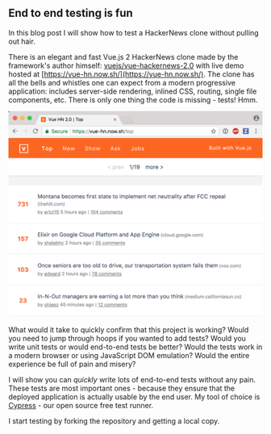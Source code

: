 ## End to end testing is fun

In this blog post I will show how to test a HackerNews clone without pulling out hair.

There is an elegant and fast Vue.js 2 HackerNews clone made by the framework's author himself: [vuejs/vue-hackernews-2.0](https://github.com/vuejs/vue-hackernews-2.0) with live demo hosted at [https://vue-hn.now.sh/](https://vue-hn.now.sh/). The clone has all the bells and whistles one can expect from a modern progressive application: includes server-side rendering, inlined CSS, routing, single file components, etc. There is only one thing the code is missing - tests! Hmm.

![HackerNews with Vue](images/hn.png)

What would it take to quickly confirm that this project is working? Would you need to jump through hoops if you wanted to add tests? Would you write unit tests or would end-to-end tests be better? Would the tests work in a modern browser or using JavaScript DOM emulation? Would the entire experience be full of pain and misery?

I will show you can _quickly_ write lots of end-to-end tests without any pain. These tests are most important ones - because they ensure that the deployed application is actually usable by the end user. My tool of choice is [Cypress](https://www.cypress.io) - our open source free test runner.

I start testing by forking the repository and getting a local copy.

```shell

```
